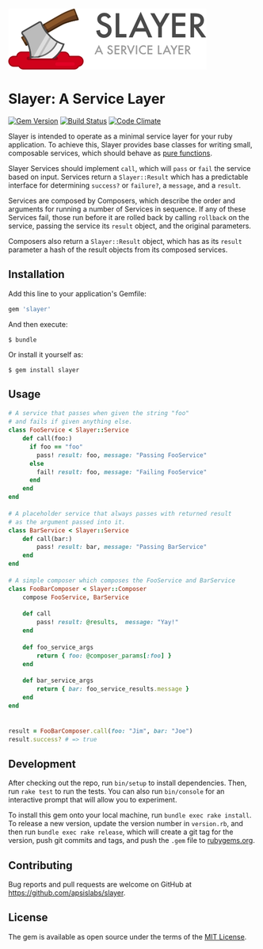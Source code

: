 ![Slayer](https://raw.githubusercontent.com/apsislabs/slayer/master/slayer_logo.png)

# Slayer: A Service Layer

[![Gem Version](https://badge.fury.io/rb/slayer.svg)](https://badge.fury.io/rb/slayer) [![Build Status](https://travis-ci.org/apsislabs/slayer.svg?branch=master)](https://travis-ci.org/apsislabs/slayer) [![Code Climate](https://codeclimate.com/github/apsislabs/slayer/badges/gpa.svg)](https://codeclimate.com/github/apsislabs/slayer)

Slayer is intended to operate as a minimal service layer for your ruby application. To achieve this, Slayer provides base classes for writing small, composable services, which should behave as [pure functions](https://en.wikipedia.org/wiki/Pure_function).

Slayer Services should implement `call`, which will `pass` or `fail` the service based on input. Services return a `Slayer::Result` which has a predictable interface for determining `success?` or `failure?`, a `message`, and a `result`.

Services are composed by Composers, which describe the order and arguments for running a number of Services in sequence. If any of these Services fail, those run before it are rolled back by calling `rollback` on the service, passing the service its `result` object, and the original parameters.

Composers also return a `Slayer::Result` object, which has as its `result` parameter a hash of the result objects from its composed services.

## Installation

Add this line to your application's Gemfile:

```ruby
gem 'slayer'
```

And then execute:

    $ bundle

Or install it yourself as:

    $ gem install slayer

## Usage

```ruby
# A service that passes when given the string "foo"
# and fails if given anything else.
class FooService < Slayer::Service
    def call(foo:)
      if foo == "foo"
        pass! result: foo, message: "Passing FooService"
      else
        fail! result: foo, message: "Failing FooService"
      end
    end
end

# A placeholder service that always passes with returned result
# as the argument passed into it.
class BarService < Slayer::Service
    def call(bar:)
        pass! result: bar, message: "Passing BarService"
    end
end

# A simple composer which composes the FooService and BarService
class FooBarComposer < Slayer::Composer
    compose FooService, BarService

    def call
        pass! result: @results,  message: "Yay!"
    end

    def foo_service_args
        return { foo: @composer_params[:foo] }
    end

    def bar_service_args
        return { bar: foo_service_results.message }
    end
end


result = FooBarComposer.call(foo: "Jim", bar: "Joe")
result.success? # => true
```

## Development

After checking out the repo, run `bin/setup` to install dependencies. Then, run `rake test` to run the tests. You can also run `bin/console` for an interactive prompt that will allow you to experiment.

To install this gem onto your local machine, run `bundle exec rake install`. To release a new version, update the version number in `version.rb`, and then run `bundle exec rake release`, which will create a git tag for the version, push git commits and tags, and push the `.gem` file to [rubygems.org](https://rubygems.org).

## Contributing

Bug reports and pull requests are welcome on GitHub at https://github.com/apsislabs/slayer.


## License

The gem is available as open source under the terms of the [MIT License](http://opensource.org/licenses/MIT).
